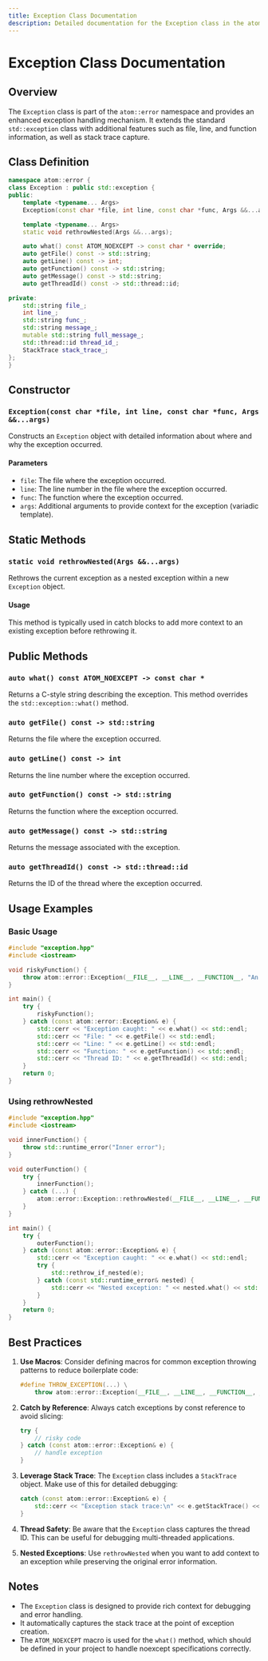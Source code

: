 ```yaml
---
title: Exception Class Documentation
description: Detailed documentation for the Exception class in the atom::error namespace, including constructors, public methods, static methods, and usage examples for enhanced exception handling in C++.
---
```


# Exception Class Documentation

## Overview

The `Exception` class is part of the `atom::error` namespace and provides an enhanced exception handling mechanism. It extends the standard `std::exception` class with additional features such as file, line, and function information, as well as stack trace capture.

## Class Definition

```cpp
namespace atom::error {
class Exception : public std::exception {
public:
    template <typename... Args>
    Exception(const char *file, int line, const char *func, Args &&...args);

    template <typename... Args>
    static void rethrowNested(Args &&...args);

    auto what() const ATOM_NOEXCEPT -> const char * override;
    auto getFile() const -> std::string;
    auto getLine() const -> int;
    auto getFunction() const -> std::string;
    auto getMessage() const -> std::string;
    auto getThreadId() const -> std::thread::id;

private:
    std::string file_;
    int line_;
    std::string func_;
    std::string message_;
    mutable std::string full_message_;
    std::thread::id thread_id_;
    StackTrace stack_trace_;
};
}
```

## Constructor

### `Exception(const char *file, int line, const char *func, Args &&...args)`

Constructs an `Exception` object with detailed information about where and why the exception occurred.

#### Parameters

- `file`: The file where the exception occurred.
- `line`: The line number in the file where the exception occurred.
- `func`: The function where the exception occurred.
- `args`: Additional arguments to provide context for the exception (variadic template).

## Static Methods

### `static void rethrowNested(Args &&...args)`

Rethrows the current exception as a nested exception within a new `Exception` object.

#### Usage

This method is typically used in catch blocks to add more context to an existing exception before rethrowing it.

## Public Methods

### `auto what() const ATOM_NOEXCEPT -> const char *`

Returns a C-style string describing the exception. This method overrides the `std::exception::what()` method.

### `auto getFile() const -> std::string`

Returns the file where the exception occurred.

### `auto getLine() const -> int`

Returns the line number where the exception occurred.

### `auto getFunction() const -> std::string`

Returns the function where the exception occurred.

### `auto getMessage() const -> std::string`

Returns the message associated with the exception.

### `auto getThreadId() const -> std::thread::id`

Returns the ID of the thread where the exception occurred.

## Usage Examples

### Basic Usage

```cpp
#include "exception.hpp"
#include <iostream>

void riskyFunction() {
    throw atom::error::Exception(__FILE__, __LINE__, __FUNCTION__, "An error occurred");
}

int main() {
    try {
        riskyFunction();
    } catch (const atom::error::Exception& e) {
        std::cerr << "Exception caught: " << e.what() << std::endl;
        std::cerr << "File: " << e.getFile() << std::endl;
        std::cerr << "Line: " << e.getLine() << std::endl;
        std::cerr << "Function: " << e.getFunction() << std::endl;
        std::cerr << "Thread ID: " << e.getThreadId() << std::endl;
    }
    return 0;
}
```

### Using rethrowNested

```cpp
#include "exception.hpp"
#include <iostream>

void innerFunction() {
    throw std::runtime_error("Inner error");
}

void outerFunction() {
    try {
        innerFunction();
    } catch (...) {
        atom::error::Exception::rethrowNested(__FILE__, __LINE__, __FUNCTION__, "Outer error");
    }
}

int main() {
    try {
        outerFunction();
    } catch (const atom::error::Exception& e) {
        std::cerr << "Exception caught: " << e.what() << std::endl;
        try {
            std::rethrow_if_nested(e);
        } catch (const std::runtime_error& nested) {
            std::cerr << "Nested exception: " << nested.what() << std::endl;
        }
    }
    return 0;
}
```

## Best Practices

1. **Use Macros**: Consider defining macros for common exception throwing patterns to reduce boilerplate code:

   ```cpp
   #define THROW_EXCEPTION(...) \
       throw atom::error::Exception(__FILE__, __LINE__, __FUNCTION__, __VA_ARGS__)
   ```

2. **Catch by Reference**: Always catch exceptions by const reference to avoid slicing:

   ```cpp
   try {
       // risky code
   } catch (const atom::error::Exception& e) {
       // handle exception
   }
   ```

3. **Leverage Stack Trace**: The `Exception` class includes a `StackTrace` object. Make use of this for detailed debugging:

   ```cpp
   catch (const atom::error::Exception& e) {
       std::cerr << "Exception stack trace:\n" << e.getStackTrace() << std::endl;
   }
   ```

4. **Thread Safety**: Be aware that the `Exception` class captures the thread ID. This can be useful for debugging multi-threaded applications.

5. **Nested Exceptions**: Use `rethrowNested` when you want to add context to an exception while preserving the original error information.

## Notes

- The `Exception` class is designed to provide rich context for debugging and error handling.
- It automatically captures the stack trace at the point of exception creation.
- The `ATOM_NOEXCEPT` macro is used for the `what()` method, which should be defined in your project to handle noexcept specifications correctly.
